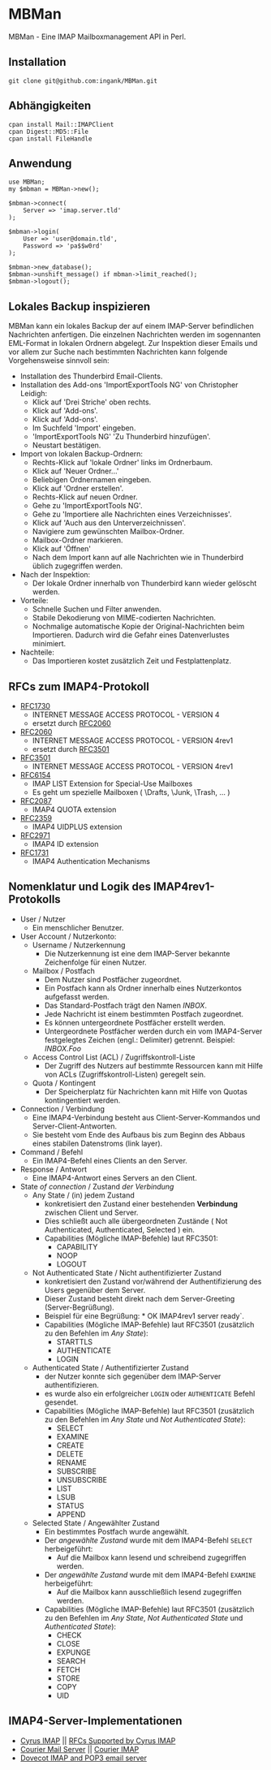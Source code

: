 # MBMan

MBMan - Eine IMAP Mailboxmanagement API in Perl.

## Installation
```
git clone git@github.com:ingank/MBMan.git
```

## Abhängigkeiten
```
cpan install Mail::IMAPClient
cpan Digest::MD5::File
cpan install FileHandle
```
## Anwendung
```
use MBMan;
my $mbman = MBMan->new();

$mbman->connect(
    Server => 'imap.server.tld'
);

$mbman->login(
    User => 'user@domain.tld',
    Password => 'pa$$w0rd'
);

$mbman->new_database();
$mbman->unshift_message() if mbman->limit_reached();
$mbman->logout();
```
## Lokales Backup inspizieren
MBMan kann ein lokales Backup der auf einem IMAP-Server befindlichen Nachrichten anfertigen.
Die einzelnen Nachrichten werden im sogennanten EML-Format in lokalen Ordnern abgelegt.
Zur Inspektion dieser Emails und vor allem zur Suche nach bestimmten Nachrichten kann folgende
Vorgehensweise sinnvoll sein:

* Installation des Thunderbird Email-Clients.
* Installation des Add-ons 'ImportExportTools NG' von Christopher Leidigh:
  * Klick auf 'Drei Striche' oben rechts.
  * Klick auf 'Add-ons'.
  * Klick auf 'Add-ons'.
  * Im Suchfeld 'Import' eingeben.
  * 'ImportExportTools NG' 'Zu Thunderbird hinzufügen'.
  * Neustart bestätigen.
* Import von lokalen Backup-Ordnern:
  * Rechts-Klick auf 'lokale Ordner' links im Ordnerbaum.
  * Klick auf 'Neuer Ordner...'
  * Beliebigen Ordnernamen eingeben.
  * Klick auf 'Ordner erstellen'.
  * Rechts-Klick auf neuen Ordner.
  * Gehe zu 'ImportExportTools NG'.
  * Gehe zu 'Importiere alle Nachrichten eines Verzeichnisses'.
  * Klick auf 'Auch aus den Unterverzeichnissen'.
  * Navigiere zum gewünschten Mailbox-Ordner.
  * Mailbox-Ordner markieren.
  * Klick auf 'Öffnen'
  * Nach dem Import kann auf alle Nachrichten wie in Thunderbird üblich zugegriffen werden.
* Nach der Inspektion:
  * Der lokale Ordner innerhalb von Thunderbird kann wieder gelöscht werden.
* Vorteile:
  * Schnelle Suchen und Filter anwenden.
  * Stabile Dekodierung von MIME-codierten Nachrichten.
  * Nochmalige automatische Kopie der Original-Nachrichten beim Importieren. Dadurch wird die Gefahr eines Datenverlustes minimiert.
* Nachteile:
  * Das Importieren kostet zusätzlich Zeit und Festplattenplatz.

## RFCs zum IMAP4-Protokoll
* [RFC1730](https://tools.ietf.org/html/rfc1730) 
  * INTERNET MESSAGE ACCESS PROTOCOL - VERSION 4
  * ersetzt durch [RFC2060](https://tools.ietf.org/html/rfc2060)
* [RFC2060](https://tools.ietf.org/html/rfc2060)
  * INTERNET MESSAGE ACCESS PROTOCOL - VERSION 4rev1
  * ersetzt durch [RFC3501](https://tools.ietf.org/html/rfc3501)
* [RFC3501](https://tools.ietf.org/html/rfc3501)
  * INTERNET MESSAGE ACCESS PROTOCOL - VERSION 4rev1
* [RFC6154](https://tools.ietf.org/html/rfc6154)
  * IMAP LIST Extension for Special-Use Mailboxes
  * Es geht um spezielle Mailboxen ( \Drafts, \Junk, \Trash, ... )
* [RFC2087](https://tools.ietf.org/html/rfc2087)
  * IMAP4 QUOTA extension
* [RFC2359](https://tools.ietf.org/html/rfc2359)
  * IMAP4 UIDPLUS extension
* [RFC2971](https://tools.ietf.org/html/rfc2971)
  * IMAP4 ID extension
* [RFC1731](https://tools.ietf.org/html/rfc1731)
  * IMAP4 Authentication Mechanisms

## Nomenklatur und Logik des IMAP4rev1-Protokolls

* User / Nutzer
  * Ein menschlicher Benutzer.
* User Account / Nutzerkonto:
  * Username / Nutzerkennung
    * Die Nutzerkennung ist eine dem IMAP-Server bekannte Zeichenfolge für einen Nutzer.
  * Mailbox / Postfach
    * Dem Nutzer sind Postfächer zugeordnet.
    * Ein Postfach kann als Ordner innerhalb eines Nutzerkontos aufgefasst werden.
    * Das Standard-Postfach trägt den Namen *INBOX*.
    * Jede Nachricht ist einem bestimmten Postfach zugeordnet.
    * Es können untergeordnete Postfächer erstellt werden.
    * Untergeordnete Postfächer werden durch ein vom IMAP4-Server festgelegtes Zeichen (engl.: Delimiter) getrennt. Beispiel: *INBOX.Foo*
  * Access Control List (ACL) / Zugriffskontroll-Liste
    * Der Zugriff des Nutzers auf bestimmte Ressourcen kann mit Hilfe von ACLs (Zugriffskontroll-Listen) geregelt sein.
  * Quota / Kontingent
    * Der Speicherplatz für Nachrichten kann mit Hilfe von Quotas kontingentiert werden.
* Connection / Verbindung
  * Eine IMAP4-Verbindung besteht aus Client-Server-Kommandos und Server-Client-Antworten.
  * Sie besteht vom Ende des Aufbaus bis zum Beginn des Abbaus eines stabilen Datenstroms (link layer).
* Command / Befehl
  * Ein IMAP4-Befehl eines Clients an den Server.
* Response / Antwort
  * Eine IMAP4-Antwort eines Servers an den Client.
* State *of connection* / Zustand *der Verbindung*
  * Any State / (in) jedem Zustand
    * konkretisiert den Zustand einer bestehenden **Verbindung** zwischen Client und Server.
    * Dies schließt auch alle übergeordneten Zustände ( Not Authenticated, Authenticated, Selected ) ein.
    * Capabilities (Mögliche IMAP-Befehle) laut RFC3501:
      * CAPABILITY
      * NOOP
      * LOGOUT
  * Not Authenticated State / Nicht authentifizierter Zustand
    * konkretisiert den Zustand vor/während der Authentifizierung des Users gegenüber dem Server.
    * Dieser Zustand besteht direkt nach dem Server-Greeting (Server-Begrüßung).
    * Beispiel für eine Begrüßung: * OK IMAP4rev1 server ready`.
    * Capabilities (Mögliche IMAP-Befehle) laut RFC3501 (zusätzlich zu den Befehlen im *Any State*):
      * STARTTLS
      * AUTHENTICATE
      * LOGIN
  * Authenticated State / Authentifizierter Zustand
    * der Nutzer konnte sich gegenüber dem IMAP-Server authentifizieren.
    * es wurde also ein erfolgreicher `LOGIN` oder `AUTHENTICATE` Befehl gesendet.
    * Capabilities (Mögliche IMAP-Befehle) laut RFC3501 (zusätzlich zu den Befehlen im *Any State* und *Not Authenticated State*):
      * SELECT
      * EXAMINE
      * CREATE
      * DELETE
      * RENAME
      * SUBSCRIBE
      * UNSUBSCRIBE
      * LIST
      * LSUB
      * STATUS
      * APPEND
  * Selected State / Angewählter Zustand
    * Ein bestimmtes Postfach wurde angewählt.
    * Der *angewählte Zustand* wurde mit dem IMAP4-Befehl `SELECT` herbeigeführt:
      * Auf die Mailbox kann lesend und schreibend zugegriffen werden.
    * Der *angewählte Zustand* wurde mit dem IMAP4-Befehl `EXAMINE` herbeigeführt:
      * Auf die Mailbox kann ausschließlich lesend zugegriffen werden.
    * Capabilities (Mögliche IMAP-Befehle) laut RFC3501 (zusätzlich zu den Befehlen im *Any State*, *Not Authenticated State* und *Authenticated State*):
      * CHECK
      * CLOSE
      * EXPUNGE
      * SEARCH
      * FETCH
      * STORE
      * COPY
      * UID

## IMAP4-Server-Implementationen
* [Cyrus IMAP](https://www.cyrusimap.org/) || [RFCs Supported by Cyrus IMAP](https://github.com/cyrusimap/cyrus-imapd/blob/master/docsrc/imap/rfc-support.rst)
* [Courier Mail Server](https://www.courier-mta.org/) || [Courier IMAP](https://www.courier-mta.org/imap/)
* [Dovecot IMAP and POP3 email server](https://doc.dovecot.org/)

